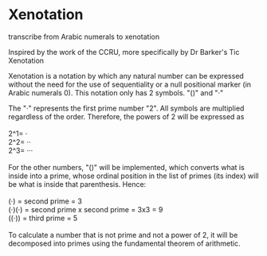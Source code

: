 # Xenotation

transcribe from Arabic numerals to xenotation

Inspired by the work of the CCRU, more specifically by Dr Barker's Tic Xenotation  
  
Xenotation is a notation by which any natural number can be expressed without the need for the use of sequentiality or a null positional marker (in Arabic numerals 0). This notation only has 2 symbols. "()" and "·"  

The "·" represents the first prime number "2". All symbols are multiplied regardless of the order. Therefore, the powers of 2 will be expressed as <br>
<br>
2^1= · <br>
2^2= ·· <br>
2^3=  ··· <br>
<br>
For the other numbers, "()" will be implemented, which converts what is inside into a prime, whose ordinal position in the list of primes (its index) will be what is inside that parenthesis. Hence: <br>
<br>
(·) = second prime = 3 <br>
(·)(·) = second prime x second prime = 3x3 = 9 <br>
((·)) = third prime = 5 <br>
<br>
To calculate a number that is not prime and not a power of 2, it will be decomposed into primes using the fundamental theorem of arithmetic. <br>
